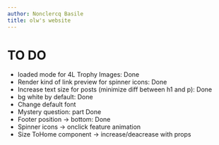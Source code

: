 ```yaml
---
author: Nonclercq Basile
title: olw's website
---
```


# TO DO

- loaded mode for 4L Trophy Images: Done
- Render kind of link preview for spinner icons: Done
- Increase text size for posts (minimize diff between h1 and p): Done
- bg white by default: Done
- Change default font
- Mystery question: part Done
- Footer position -> bottom: Done
- Spinner icons -> onclick feature animation
- Size ToHome component -> increase/deacrease with props